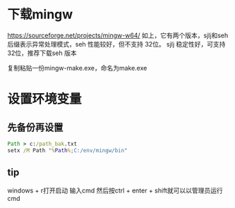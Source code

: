 # 下载mingw

https://sourceforge.net/projects/mingw-w64/
如上，它有两个版本，sjlj和seh后缀表示异常处理模式，seh 性能较好，但不支持 32位。 sjlj 稳定性好，可支持 32位，推荐下载seh 版本

复制粘贴一份mingw-make.exe，命名为make.exe

# 设置环境变量
## 先备份再设置
```bat
Path > c:/path_bak.txt
setx /M Path "%Path%;C:/env/mingw/bin"
```
## tip
windows + r打开启动
输入cmd 然后按ctrl + enter + shift就可以以管理员运行cmd
